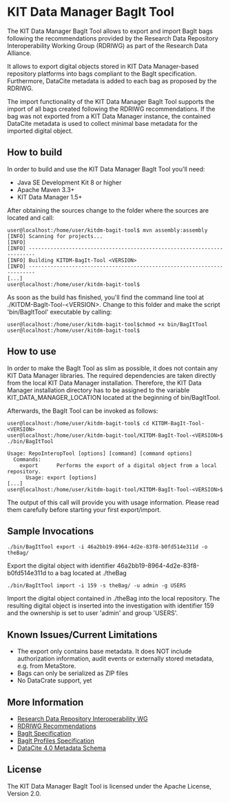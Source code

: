 # KIT Data Manager BagIt Tool

The KIT Data Manager BagIt Tool allows to export and import BagIt bags following the recommendations provided by the Research Data Repository Interoperability Working Group (RDRIWG) as part of the Research Data Alliance.

It allows to export digital objects stored in KIT Data Manager-based repository platforms into bags compliant to the BagIt specification. Furthermore, DataCite metadata is added to each bag as proposed by the RDRIWG. 

The import functionality of the KIT Data Manager BagIt Tool supports the import of all bags created following the RDRIWG recommendations. If the bag was not exported from a KIT Data Manager instance, the contained DataCite metadata is used to collect minimal base metadata for the imported digital object.

## How to build

In order to build and use the KIT Data Manager BagIt Tool you'll need:

* Java SE Development Kit 8 or higher
* Apache Maven 3.3+
* KIT Data Manager 1.5+

After obtaining the sources change to the folder where the sources are located and call:

```
user@localhost:/home/user/kitdm-bagit-tool$ mvn assembly:assembly
[INFO] Scanning for projects...
[INFO]
[INFO] ------------------------------------------------------------------------
[INFO] Building KITDM-BagIt-Tool <VERSION>
[INFO] ------------------------------------------------------------------------
[...]
user@localhost:/home/user/kitdm-bagit-tool$
```

As soon as the build has finished, you'll find the command line tool at ./KITDM-BagIt-Tool-&lt;VERSION&gt;. Change to this folder and make the script 'bin/BagItTool' executable by calling: 

```
user@localhost:/home/user/kitdm-bagit-tool$chmod +x bin/BagItTool
user@localhost:/home/user/kitdm-bagit-tool$
```

## How to use

In order to make the BagIt Tool as slim as possible, it does not contain any KIT Data Manager libraries. The required dependencies are taken directly from the local KIT Data Manager installation. Therefore, the KIT Data Manager installation directory has to be assigned to the variable KIT_DATA_MANAGER_LOCATION located at the beginning of bin/BagItTool.

Afterwards, the BagIt Tool can be invoked as follows:

```
user@localhost:/home/user/kitdm-bagit-tool$ cd KITDM-BagIt-Tool-<VERSION>
user@localhost:/home/user/kitdm-bagit-tool/KITDM-BagIt-Tool-<VERSION>$ ./bin/BagItTool

Usage: RepoInteropTool [options] [command] [command options]
  Commands:
    export      Performs the export of a digital object from a local repository.
      Usage: export [options]
[...]
user@localhost:/home/user/kitdm-bagit-tool/KITDM-BagIt-Tool-<VERSION>$
```

The output of this call will provide you with usage information. Please read them carefully before starting your first export/import.

## Sample Invocations

```
./bin/BagItTool export -i 46a2bb19-8964-4d2e-83f8-b0fd514e311d -o theBag/
```

Export the digital object with identifier 46a2bb19-8964-4d2e-83f8-b0fd514e311d to a bag located at ./theBag

```
./bin/BagItTool import -i 159 -s theBag/ -u admin -g USERS
```

Import the digital object contained in ./theBag into the local repository. The resulting digital object is inserted into the investigation with identifier 159 and the ownership is set to user 'admin' and group 'USERS'. 

## Known Issues/Current Limitations

* The export only contains base metadata. It does NOT include authorization information, audit events or externally stored metadata, e.g. from MetaStore.
* Bags can only be serialized as ZIP files
* No DataCrate support, yet

## More Information

* [Research Data Repository Interoperability WG](https://rd-alliance.org/groups/research-data-repository-interoperability-wg-bof.html)
* [RDRIWG Recommendations](https://docs.google.com/document/d/1VmmhNMl4ie5zqbCKkf3NDNRHtgdb2SgYF_cEn58zt7g/edit?usp=sharing)
* [BagIt Specification](https://tools.ietf.org/html/draft-kunze-bagit-08)
* [BagIt Profiles Specification](https://github.com/ruebot/bagit-profiles)
* [DataCite 4.0 Metadata Schema](https://schema.datacite.org/meta/kernel-4.0/)

## License

The KIT Data Manager BagIt Tool is licensed under the Apache License, Version 2.0.


